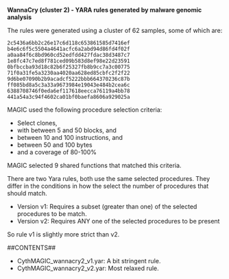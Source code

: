 **WannaCry (cluster 2) - YARA rules generated by malware genomic analysis**

The rules were generated using a cluster of 62 samples, some of which are:

    2c5436a6bb2c26e17c6d118c653861585d7416ef
    b4e6c6f5c5504a4641acfc6a2abd94d86fd4f02f
    a0aa84f6c8bd960cd52edfdd427fdac38d3487c7
    1e8fc47c7ed8f781ced09b583d8ef98e22d23591
    0bfbccba93d18c82b6f25327fb8b9cc7a3c00775
    71f0a31fe5a3230aa4020aa628ed85cbfc2f2f22
    9d6be07090b2b9acadcf5222bbb664370236c87b
    ff085bd8a5c3a33a9673984e19043e484b2cea6c
    6388708746f0eda6ef117618eecca76119a4bb78
    441a54a3c94f4602ca01bf0baefa8606a929025a


MAGIC used the following procedure selection criteria:

   - Select clones,
   - with between 5 and 50 blocks, and
   - between 10 and 100 instructions, and
   - between 50 and 100 bytes
   - and a coverage of 80-100%

MAGIC selected 9 shared functions that matched this criteria.

There are two Yara rules, both use the same selected procedures. They differ in the conditions in how the select the number of procedures that should match.
   - Version v1: Requires a subset (greater than one) of the  selected procedures to be match.
   - Version v2: Requires ANY one of the selected procedures to be present

So rule v1 is slightly more strict than v2. 

##CONTENTS##

   - CythMAGIC_wannacry2_v1.yar: A bit stringent rule. 
   - CythMAGIC_wannacry2_v2.yar: Most relaxed rule.
   


